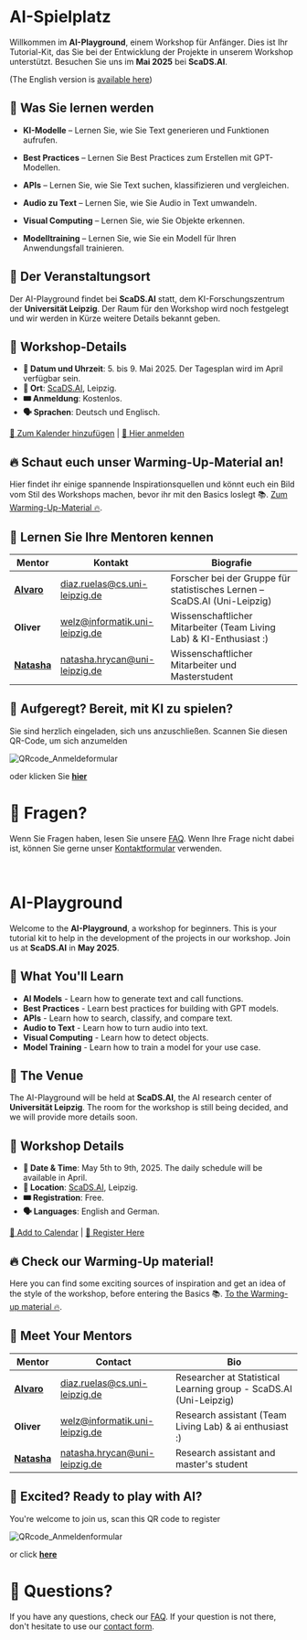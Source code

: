 # AI-Spielplatz

Willkommen im **AI-Playground**, einem Workshop für Anfänger. Dies ist Ihr Tutorial-Kit, das Sie bei der Entwicklung der Projekte in unserem Workshop unterstützt. Besuchen Sie uns im **Mai 2025** bei **ScaDS.AI**.

(The English version is [available here](#AI-Playground))

## 🚀 Was Sie lernen werden

- **KI-Modelle** – Lernen Sie, wie Sie Text generieren und Funktionen aufrufen.

- **Best Practices** – Lernen Sie Best Practices zum Erstellen mit GPT-Modellen.

- **APIs** – Lernen Sie, wie Sie Text suchen, klassifizieren und vergleichen.

- **Audio zu Text** – Lernen Sie, wie Sie Audio in Text umwandeln.

- **Visual Computing** – Lernen Sie, wie Sie Objekte erkennen.

- **Modelltraining** – Lernen Sie, wie Sie ein Modell für Ihren Anwendungsfall trainieren.

## 📍 Der Veranstaltungsort

Der AI-Playground findet bei **ScaDS.AI** statt, dem KI-Forschungszentrum der **Universität Leipzig**. Der Raum für den Workshop wird noch festgelegt und wir werden in Kürze weitere Details bekannt geben.

## 📅 Workshop-Details

- **📆 Datum und Uhrzeit**: 5. bis 9. Mai 2025. Der Tagesplan wird im April verfügbar sein.
- **📍 Ort**: [ScaDS.AI](https://maps.app.goo.gl/zb5w6eYDrzKAqs467), Leipzig.
- **🎟️ Anmeldung**: Kostenlos.
- **🗣 Sprachen**: Deutsch und Englisch.

[📅 Zum Kalender hinzufügen](#) | [🚀 Hier anmelden](https://cloud.scadsai.uni-leipzig.de/index.php/apps/forms/embed/jLZZso4dKyeG8FScCifPJoM9)

## 🔥 Schaut euch unser Warming-Up-Material an!
Hier findet ihr einige spannende Inspirationsquellen und könnt euch ein Bild vom Stil des Workshops machen, bevor ihr mit den Basics loslegt 📚. [Zum Warming-Up-Material 🔥](https://github.com/IvaroEkel/AI-Spielplatz/tree/main/Warming-Up).

## 🎤 Lernen Sie Ihre Mentoren kennen

| Mentor | Kontakt | Biografie |
|---------|---------|------|
| [**Alvaro**](https://www.linkedin.com/in/alvaro-diaz-ruelas) | [diaz.ruelas@cs.uni-leipzig.de](mailto:diaz.ruelas@cs.uni-leipzig.de) | Forscher bei der Gruppe für statistisches Lernen – ScaDS.AI (Uni-Leipzig) |
| **Oliver** | [welz@informatik.uni-leipzig.de](mailto:welz@informatik.uni-leipzig.de) | Wissenschaftlicher Mitarbeiter (Team Living Lab) & KI-Enthusiast :) |
| [**Natasha**](https://natashahrycan.github.io/) | [natasha.hrycan@uni-leipzig.de](mailto:natasha.hrycan@uni-leipzig.de) | Wissenschaftlicher Mitarbeiter und Masterstudent |

## 🧠 Aufgeregt? Bereit, mit KI zu spielen?
Sie sind herzlich eingeladen, sich uns anzuschließen. Scannen Sie diesen QR-Code, um sich anzumelden

![QRcode_Anmeldeformular](https://github.com/user-attachments/assets/efe91d0c-ad51-4978-bb8e-95d40e8b52bf)

oder klicken Sie [**hier**](https://cloud.scadsai.uni-leipzig.de/index.php/apps/forms/embed/jLZZso4dKyeG8FScCifPJoM9)

# 🤔 Fragen?
Wenn Sie Fragen haben, lesen Sie unsere [FAQ](https://github.com/IvaroEkel/AI-Spielplatz/blob/main/FAQ.md). Wenn Ihre Frage nicht dabei ist, können Sie gerne unser [Kontaktformular](https://cloud.scadsai.uni-leipzig.de/index.php/apps/forms/s/rx6Ejbmqt9S6AcnXsXHopy9M) verwenden.

$~~~~~$


# AI-Playground

Welcome to the **AI-Playground**, a workshop for beginners. This is your tutorial kit to help in the development of the projects in our workshop. Join us at **ScaDS.AI** in **May 2025**.

## 🚀 What You'll Learn

- **AI Models** - Learn how to generate text and call functions.
- **Best Practices** - Learn best practices for building with GPT models.
- **APIs** - Learn how to search, classify, and compare text.
- **Audio to Text** - Learn how to turn audio into text.
- **Visual Computing** - Learn how to detect objects.
- **Model Training** - Learn how to train a model for your use case.

## 📍 The Venue

The AI-Playground will be held at **ScaDS.AI**, the AI research center of **Universität Leipzig**. The room for the workshop is still being decided, and we will provide more details soon.

## 📅 Workshop Details

- **📆 Date & Time**: May 5th to 9th, 2025. The daily schedule will be available in April.
- **📍 Location**: [ScaDS.AI](https://maps.app.goo.gl/zb5w6eYDrzKAqs467), Leipzig.
- **🎟️ Registration**: Free.
- **🗣 Languages**: English and German. 

[📅 Add to Calendar](#) | [🚀 Register Here](https://cloud.scadsai.uni-leipzig.de/index.php/apps/forms/embed/jLZZso4dKyeG8FScCifPJoM9)

## 🔥 Check our Warming-Up material! 
Here you can find some exciting sources of inspiration and get an idea of the style of the workshop, before entering the Basics 📚. [To the Warming-up material 🔥](https://github.com/IvaroEkel/AI-Spielplatz/tree/main/Warming-Up).

## 🎤 Meet Your Mentors

| Mentor  | Contact  | Bio  |
|---------|---------|------|
| [**Alvaro**](https://www.linkedin.com/in/alvaro-diaz-ruelas) | [diaz.ruelas@cs.uni-leipzig.de](mailto:diaz.ruelas@cs.uni-leipzig.de) | Researcher at Statistical Learning group - ScaDS.AI (Uni-Leipzig) |
| **Oliver** | [welz@informatik.uni-leipzig.de](mailto:welz@informatik.uni-leipzig.de) | Research assistant (Team Living Lab) & ai enthusiast :) |
| [**Natasha**](https://natashahrycan.github.io/) | [natasha.hrycan@uni-leipzig.de](mailto:natasha.hrycan@uni-leipzig.de) | Research assistant and master's student |


## 🧠 Excited? Ready to play with AI? 
You're welcome to join us, scan this QR code to register

![QRcode_Anmeldenformular](https://github.com/user-attachments/assets/efe91d0c-ad51-4978-bb8e-95d40e8b52bf)

or click [**here**](https://cloud.scadsai.uni-leipzig.de/index.php/apps/forms/embed/jLZZso4dKyeG8FScCifPJoM9)


# 🤔 Questions?
If you have any questions, check our [FAQ](https://github.com/IvaroEkel/AI-Spielplatz/blob/main/FAQ.md). If your question is not there, don't hesitate to use our [contact form](https://cloud.scadsai.uni-leipzig.de/index.php/apps/forms/s/rx6Ejbmqt9S6AcnXsXHopy9M).

